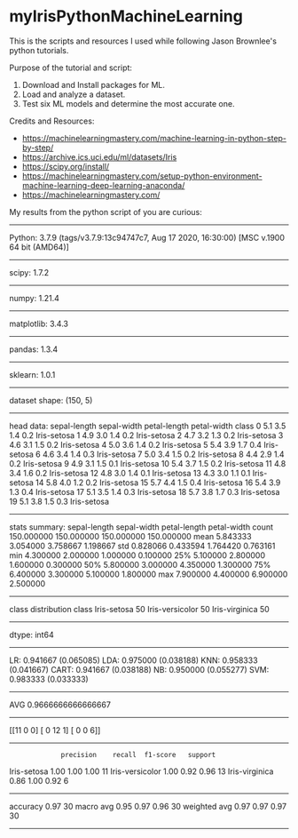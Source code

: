 # myIrisPythonMachineLearning
This is the scripts and resources I used while following Jason Brownlee's python tutorials.

Purpose of the tutorial and script:
1. Download and Install packages for ML.
2. Load and analyze a dataset.
3. Test six ML models and determine the most accurate one.

Credits and Resources:
- https://machinelearningmastery.com/machine-learning-in-python-step-by-step/
- https://archive.ics.uci.edu/ml/datasets/Iris
- https://scipy.org/install/
- https://machinelearningmastery.com/setup-python-environment-machine-learning-deep-learning-anaconda/
- https://machinelearningmastery.com/

My results from the python script of you are curious:
__________________
Python: 3.7.9 (tags/v3.7.9:13c94747c7, Aug 17 2020, 16:30:00) [MSC v.1900 64 bit (AMD64)]
__________________
scipy: 1.7.2
__________________
numpy: 1.21.4     
__________________
matplotlib: 3.4.3
__________________
pandas: 1.3.4
__________________
sklearn: 1.0.1
__________________

dataset shape:
(150, 5)
__________________
head data:
    sepal-length  sepal-width  petal-length  petal-width        class
0            5.1          3.5           1.4          0.2  Iris-setosa
1            4.9          3.0           1.4          0.2  Iris-setosa
2            4.7          3.2           1.3          0.2  Iris-setosa
3            4.6          3.1           1.5          0.2  Iris-setosa
4            5.0          3.6           1.4          0.2  Iris-setosa
5            5.4          3.9           1.7          0.4  Iris-setosa
6            4.6          3.4           1.4          0.3  Iris-setosa
7            5.0          3.4           1.5          0.2  Iris-setosa
8            4.4          2.9           1.4          0.2  Iris-setosa
9            4.9          3.1           1.5          0.1  Iris-setosa
10           5.4          3.7           1.5          0.2  Iris-setosa
11           4.8          3.4           1.6          0.2  Iris-setosa
12           4.8          3.0           1.4          0.1  Iris-setosa
13           4.3          3.0           1.1          0.1  Iris-setosa
14           5.8          4.0           1.2          0.2  Iris-setosa
15           5.7          4.4           1.5          0.4  Iris-setosa
16           5.4          3.9           1.3          0.4  Iris-setosa
17           5.1          3.5           1.4          0.3  Iris-setosa
18           5.7          3.8           1.7          0.3  Iris-setosa
19           5.1          3.8           1.5          0.3  Iris-setosa
__________________
stats summary:
       sepal-length  sepal-width  petal-length  petal-width
count    150.000000   150.000000    150.000000   150.000000
mean       5.843333     3.054000      3.758667     1.198667
std        0.828066     0.433594      1.764420     0.763161
min        4.300000     2.000000      1.000000     0.100000
25%        5.100000     2.800000      1.600000     0.300000
50%        5.800000     3.000000      4.350000     1.300000
75%        6.400000     3.300000      5.100000     1.800000
max        7.900000     4.400000      6.900000     2.500000
__________________
class distribution
class
Iris-setosa        50
Iris-versicolor    50
Iris-virginica     50
__________________
dtype: int64
__________________
LR: 0.941667 (0.065085)
LDA: 0.975000 (0.038188)
KNN: 0.958333 (0.041667)
CART: 0.941667 (0.038188)
NB: 0.950000 (0.055277)
SVM: 0.983333 (0.033333)
__________________
AVG 0.9666666666666667
__________________
[[11  0  0]
 [ 0 12  1]
 [ 0  0  6]]
 __________________
                 precision    recall  f1-score   support
                 

Iris-setosa       1.00      1.00      1.00        11
Iris-versicolor       1.00      0.92      0.96        13
Iris-virginica       0.86      1.00      0.92         6
 __________________

   accuracy                           0.97        30
   macro avg       0.95      0.97      0.96        30
   weighted avg       0.97      0.97      0.97        30
   __________________
